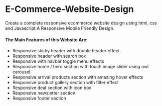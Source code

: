 # E-Commerce-Website-Design
Create a complete responsive ecommerce website design using html, css and Javascript.A Responsive Mobile Friendly Design.

#### The Main Features of this Website Are:

- Responsive sticky header with double header effect.
- Responsive header with search box
- Responsive with navbar toggle menu effects
- Responsive home / hero section with touch image slider using owl carousel
- Responsive arrival products section with amazing hover effects
- Responsive product gallery section with filter effect
- Responsive deal section with icon box
- Responsive newsletter section
- Responsive footer section








